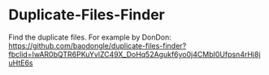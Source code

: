 # Duplicate-Files-Finder
Find the duplicate files.
For example by DonDon: https://github.com/baodongle/duplicate-files-finder?fbclid=IwAR0bQTR6PKuYvlZC49X_DoHq52Agukf6yo0j4CMbI0Ufpsn4rHj8juHtE6s
